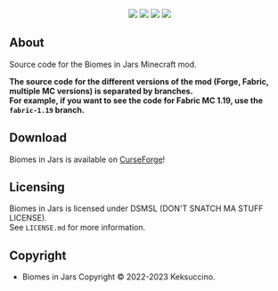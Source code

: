 <p style="text-align: center;">
<a href="https://discord.gg/UzmeWkD"><img src="https://discordapp.com/api/guilds/704163135787106365/widget.png?style=banner2" /></a> 
<a href="https://twitter.com/keksuccino"><img src="https://user-images.githubusercontent.com/35544624/132924153-df28357d-6816-48a2-96a8-594333d3b075.png" /></a> 
<a href="https://www.patreon.com/keksuccino"><img src="https://user-images.githubusercontent.com/35544624/132924155-25fe4269-5936-4cac-88cf-5d6069e0443a.png" /></a> 
<a href="https://paypal.me/TimSchroeter"><img src="https://user-images.githubusercontent.com/35544624/132924156-ec4300ea-7e10-40de-a271-8effb8fbf5cf.png" /></a>
</p>

## About

Source code for the Biomes in Jars Minecraft mod.

**The source code for the different versions of the mod (Forge, Fabric, multiple MC versions) is separated by branches.**<br>
**For example, if you want to see the code for Fabric MC 1.19, use the `fabric-1.19` branch.**

## Download

Biomes in Jars is available on [CurseForge](https://www.curseforge.com/minecraft/mc-mods/biomes-in-jars-forge)!

## Licensing

Biomes in Jars is licensed under DSMSL (DON'T SNATCH MA STUFF LICENSE).<br>
See `LICENSE.md` for more information.

## Copyright

- Biomes in Jars Copyright © 2022-2023 Keksuccino.<br>
